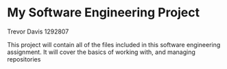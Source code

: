 # My Software Engineering Project

Trevor Davis 1292807

This project will contain all of the files included in this software engineering assignment. It will cover the basics of working with, and managing repositories